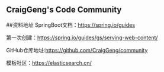 ## CraigGeng's Code Community


##资料地址
SpringBoot文档：https://spring.io/guides

第一次创建：https://spring.io/guides/gs/serving-web-content/

GitHub仓库地址:https://github.com/CraigGeng/community

模板社区：https://elasticsearch.cn/